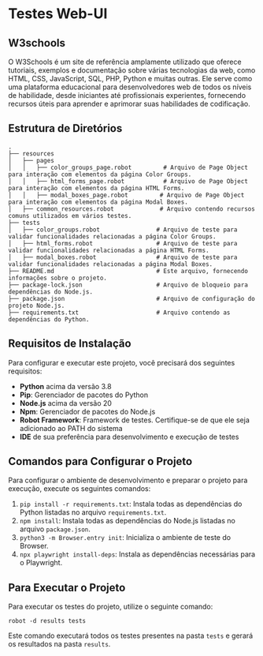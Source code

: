 # Testes Web-UI

## W3schools

O W3Schools é um site de referência amplamente utilizado que oferece tutoriais, exemplos e documentação sobre várias tecnologias da web, como HTML, CSS, JavaScript, SQL, PHP, Python e muitas outras. Ele serve como uma plataforma educacional para desenvolvedores web de todos os níveis de habilidade, desde iniciantes até profissionais experientes, fornecendo recursos úteis para aprender e aprimorar suas habilidades de codificação.

## Estrutura de Diretórios

```
.
├── resources
│   ├── pages
│   │   ├── color_groups_page.robot         # Arquivo de Page Object para interação com elementos da página Color Groups.
│   │   ├── html_forms_page.robot           # Arquivo de Page Object para interação com elementos da página HTML Forms.
│   │   ├── modal_boxes_page.robot         # Arquivo de Page Object para interação com elementos da página Modal Boxes.
│   ├── common_resources.robot             # Arquivo contendo recursos comuns utilizados em vários testes.
├── tests
│   ├── color_groups.robot                # Arquivo de teste para validar funcionalidades relacionadas a página Color Groups.
│   ├── html_forms.robot                  # Arquivo de teste para validar funcionalidades relacionadas a página HTML Forms.
│   ├── modal_boxes.robot                 # Arquivo de teste para validar funcionalidades relacionadas a página Modal Boxes.
├── README.md                             # Este arquivo, fornecendo informações sobre o projeto.
├── package-lock.json                     # Arquivo de bloqueio para dependências do Node.js.
├── package.json                          # Arquivo de configuração do projeto Node.js.
├── requirements.txt                      # Arquivo contendo as dependências do Python.
```

## Requisitos de Instalação

Para configurar e executar este projeto, você precisará dos seguintes requisitos:

- **Python** acima da versão 3.8
- **Pip**: Gerenciador de pacotes do Python
- **Node.js** acima da versão 20
- **Npm**: Gerenciador de pacotes do Node.js
- **Robot Framework**: Framework de testes. Certifique-se de que ele seja adicionado ao PATH do sistema
- **IDE** de sua preferência para desenvolvimento e execução de testes

## Comandos para Configurar o Projeto

Para configurar o ambiente de desenvolvimento e preparar o projeto para execução, execute os seguintes comandos:

1. `pip install -r requirements.txt`: Instala todas as dependências do Python listadas no arquivo `requirements.txt`.
2. `npm install`: Instala todas as dependências do Node.js listadas no arquivo `package.json`.
3. `python3 -m Browser.entry init`: Inicializa o ambiente de teste do Browser.
4. `npx playwright install-deps`: Instala as dependências necessárias para o Playwright.

## Para Executar o Projeto

Para executar os testes do projeto, utilize o seguinte comando:

```
robot -d results tests
```

Este comando executará todos os testes presentes na pasta `tests` e gerará os resultados na pasta `results`.
